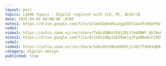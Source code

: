 ```yaml
---
layout: post
topics: Lab06 topics - Digital register with CLR, PC, ALUSrcB
date: 2025-04-02 08:00:00 -0700
notes1: https://drive.google.com/file/d/1mkd2pkeRiaJgyUSkYJaoVFx9XpF9mYHg/view?usp=drive_link
code1: 
video1: https://usfca.zoom.us/rec/share/TeQcd5B6oYEdj2ELYJnbDNWY_Ab7AxBLLMnWFl731UJhlsDjuHQpi2SUWPZH_wzl.sks-g_Z0vR6TuCHM
notes2: https://drive.google.com/file/d/1oH1Z4ByiKbZGmelyJFywMbwAiFi9GV9Z/view?usp=drive_link
code2: 
video2: https://usfca.zoom.us/rec/share/Sdbu1KxVBnxGUh0ljL5QC7fd4d1qEBaCfdugtN8OLmuRYGbPFywBGgjCwQQSBW_X.uAHJemDvDtT8RHON
category: digital-design
published: true
---
```

